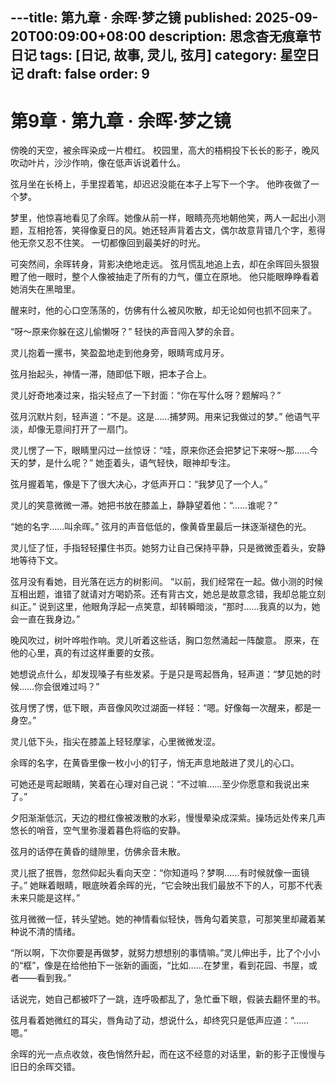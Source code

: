 ---title: 第九章 · 余晖·梦之镜
published: 2025-09-20T00:09:00+08:00
description: 思念杳无痕章节日记
tags: [日记, 故事, 灵儿, 弦月]
category: 星空日记
draft: false
order: 9
---

# 第9章 · 第九章 · 余晖·梦之镜

傍晚的天空，被余晖染成一片橙红。
校园里，高大的梧桐投下长长的影子，晚风吹动叶片，沙沙作响，像在低声诉说着什么。

弦月坐在长椅上，手里捏着笔，却迟迟没能在本子上写下一个字。
他昨夜做了一个梦。

梦里，他惊喜地看见了余晖。她像从前一样，眼睛亮亮地朝他笑，两人一起出小测题，互相抢答，笑得像夏日的风。她还轻声背着古文，偶尔故意背错几个字，惹得他无奈又忍不住笑。
一切都像回到最美好的时光。

可突然间，余晖转身，背影决绝地走远。
弦月慌乱地追上去，却在余晖回头狠狠瞪了他一眼时，整个人像被抽走了所有的力气，僵立在原地。
他只能眼睁睁看着她消失在黑暗里。

醒来时，他的心口空荡荡的，仿佛有什么被风吹散，却无论如何也抓不回来了。

“呀～原来你躲在这儿偷懒呀？”
轻快的声音闯入梦的余音。

灵儿抱着一摞书，笑盈盈地走到他身旁，眼睛弯成月牙。

弦月抬起头，神情一滞，随即低下眼，把本子合上。

灵儿好奇地凑过来，指尖轻点了一下封面：“你在写什么呀？题解吗？”

弦月沉默片刻，轻声道：“不是。这是……捕梦网。用来记我做过的梦。”
他语气平淡，却像无意间打开了一扇门。

灵儿愣了一下，眼睛里闪过一丝惊讶：“哇，原来你还会把梦记下来呀～那……今天的梦，是什么呢？”
她歪着头，语气轻快，眼神却专注。

弦月握着笔，像是下了很大决心，才低声开口：“我梦见了一个人。”

灵儿的笑意微微一滞。她把书放在膝盖上，静静望着他：“……谁呢？”

“她的名字……叫余晖。”
弦月的声音低低的，像黄昏里最后一抹逐渐褪色的光。

灵儿怔了怔，手指轻轻攥住书页。她努力让自己保持平静，只是微微歪着头，安静地等待下文。

弦月没有看她，目光落在远方的树影间。
“以前，我们经常在一起。做小测的时候互相出题，谁错了就请对方喝奶茶。还有背古文，她总是故意念错，我却总能立刻纠正。”
说到这里，他眼角浮起一点笑意，却转瞬暗淡，“那时……我真的以为，她会一直在我身边。”

晚风吹过，树叶哗啦作响。灵儿听着这些话，胸口忽然涌起一阵酸意。
原来，在他的心里，真的有过这样重要的女孩。

她想说点什么，却发现嗓子有些发紧。于是只是弯起唇角，轻声道：“梦见她的时候……你会很难过吗？”

弦月愣了愣，低下眼，声音像风吹过湖面一样轻：“嗯。好像每一次醒来，都是一身空。”

灵儿低下头，指尖在膝盖上轻轻摩挲，心里微微发涩。

余晖的名字，在黄昏里像一枚小小的钉子，悄无声息地敲进了灵儿的心口。

可她还是弯起眼睛，笑着在心理对自己说：“不过嘛……至少你愿意和我说出来了。”

夕阳渐渐低沉，天边的橙红像被泼散的水彩，慢慢晕染成深紫。操场远处传来几声悠长的哨音，空气里弥漫着暮色将临的安静。

弦月的话停在黄昏的缝隙里，仿佛余音未散。

灵儿抿了抿唇，忽然仰起头看向天空：“你知道吗？梦啊……有时候就像一面镜子。”
她眯着眼睛，眼底映着余晖的光，“它会映出我们最放不下的人，可那不代表未来只能是这样。”

弦月微微一怔，转头望她。她的神情看似轻快，唇角勾着笑意，可那笑里却藏着某种说不清的情绪。

“所以啊，下次你要是再做梦，就努力想想别的事情嘛。”灵儿伸出手，比了个小小的“框”，像是在给他拍下一张新的画面，“比如……在梦里，看到花园、书屋，或者——看到我。”

话说完，她自己都被吓了一跳，连呼吸都乱了，急忙垂下眼，假装去翻怀里的书。

弦月看着她微红的耳尖，唇角动了动，想说什么，却终究只是低声应道：“……嗯。”

余晖的光一点点收敛，夜色悄然升起，而在这不经意的对话里，新的影子正慢慢与旧日的余晖交错。